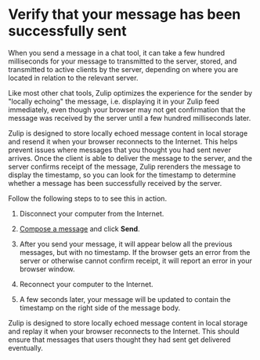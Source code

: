 # Verify that your message has been successfully sent

When you send a message in a chat tool, it can take a few hundred milliseconds
for your message to transmitted to the server, stored, and transmitted to active
clients by the server, depending on where you are located in relation to the
relevant server.

Like most other chat tools, Zulip optimizes the experience for the
sender by "locally echoing" the message, i.e. displaying it in your
Zulip feed immediately, even though your browser may not get
confirmation that the message was received by the server until a few
hundred milliseconds later.

Zulip is designed to store locally echoed message content in local
storage and resend it when your browser reconnects to the Internet.
This helps prevent issues where messages that you thought you had sent
never arrives.  Once the client is able to deliver the message to the
server, and the server confirms receipt of the message, Zulip
rerenders the message to display the timestamp, so you can look for
the timestamp to determine whether a message has been successfully
received by the server.

Follow the following steps to to see this in action.

1. Disconnect your computer from the Internet.

2. [Compose a message](/help/compose-and-reply) and click **Send**.

3. After you send your message, it will appear below all the previous
messages, but with no timestamp.  If the browser gets an error from
the server or otherwise cannot confirm receipt, it will report an
error in your browser window.

4. Reconnect your computer to the Internet.

5. A few seconds later, your message will be updated to contain the
timestamp on the right side of the message body.

Zulip is designed to store locally echoed message content in local
storage and replay it when your browser reconnects to the Internet.
This should ensure that messages that users thought they had sent get
delivered eventually.
